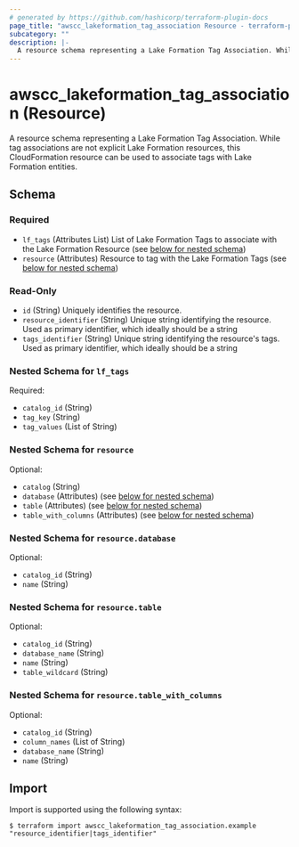 ```yaml
---
# generated by https://github.com/hashicorp/terraform-plugin-docs
page_title: "awscc_lakeformation_tag_association Resource - terraform-provider-awscc"
subcategory: ""
description: |-
  A resource schema representing a Lake Formation Tag Association. While tag associations are not explicit Lake Formation resources, this CloudFormation resource can be used to associate tags with Lake Formation entities.
---
```


# awscc_lakeformation_tag_association (Resource)

A resource schema representing a Lake Formation Tag Association. While tag associations are not explicit Lake Formation resources, this CloudFormation resource can be used to associate tags with Lake Formation entities.



<!-- schema generated by tfplugindocs -->
## Schema

### Required

- `lf_tags` (Attributes List) List of Lake Formation Tags to associate with the Lake Formation Resource (see [below for nested schema](#nestedatt--lf_tags))
- `resource` (Attributes) Resource to tag with the Lake Formation Tags (see [below for nested schema](#nestedatt--resource))

### Read-Only

- `id` (String) Uniquely identifies the resource.
- `resource_identifier` (String) Unique string identifying the resource. Used as primary identifier, which ideally should be a string
- `tags_identifier` (String) Unique string identifying the resource's tags. Used as primary identifier, which ideally should be a string

<a id="nestedatt--lf_tags"></a>
### Nested Schema for `lf_tags`

Required:

- `catalog_id` (String)
- `tag_key` (String)
- `tag_values` (List of String)


<a id="nestedatt--resource"></a>
### Nested Schema for `resource`

Optional:

- `catalog` (String)
- `database` (Attributes) (see [below for nested schema](#nestedatt--resource--database))
- `table` (Attributes) (see [below for nested schema](#nestedatt--resource--table))
- `table_with_columns` (Attributes) (see [below for nested schema](#nestedatt--resource--table_with_columns))

<a id="nestedatt--resource--database"></a>
### Nested Schema for `resource.database`

Optional:

- `catalog_id` (String)
- `name` (String)


<a id="nestedatt--resource--table"></a>
### Nested Schema for `resource.table`

Optional:

- `catalog_id` (String)
- `database_name` (String)
- `name` (String)
- `table_wildcard` (String)


<a id="nestedatt--resource--table_with_columns"></a>
### Nested Schema for `resource.table_with_columns`

Optional:

- `catalog_id` (String)
- `column_names` (List of String)
- `database_name` (String)
- `name` (String)

## Import

Import is supported using the following syntax:

```shell
$ terraform import awscc_lakeformation_tag_association.example "resource_identifier|tags_identifier"
```
